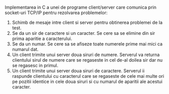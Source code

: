 Implementarea in C a unei de programe client/server care comunica prin socket-uri TCP/IP 
pentru rezolvarea problemelor:

1. Schimb de mesaje intre client si server pentru obtinerea problemei de la test.
2. Se da un sir de caractere si un caracter. Se cere sa se elimine din sir prima aparitie 
a caracterului.
3. Se da un numar. Se cere sa se afiseze toate numerele prime mai mici ca numarul dat.
4. Un client trimite unui server doua siruri de numere. Serverul va returna clientului sirul
de numere care se regaseste in cel de-al doilea sir dar nu se regasesc in primul.
5. Un client trimite unui server doua siruri de caractere. Serverul ii raspunde clientului 
cu caracterul care se regaseste de cele mai multe ori pe pozitii identice in cele doua siruri 
si cu numarul de aparitii ale acestui caracter.
